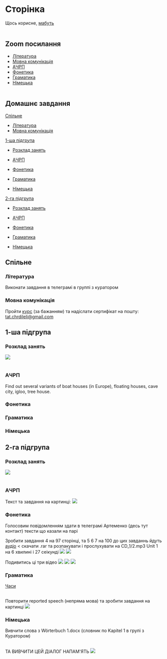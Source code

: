 # Сторінка
Щось корисне, [мабуть](https://www.youtube.com/watch?v=GFz6KqZurFY) <br> <br>

## Zoom посилання
* [Література](http://krnu.org/mod/url/view.php?id=24220)
* [Мовна комунікація](http://krnu.org/mod/url/view.php?id=29313)
* [АЧРП](http://krnu.org/mod/url/view.php?id=29123)
* [Фонетика](http://krnu.org/mod/url/view.php?id=45463)
* [Граматика](http://krnu.org/mod/url/view.php?id=29200)
* [Німецька](http://krnu.org/mod/url/view.php?id=29221) <br> <br>

## Домашнє завдання

[Спільне](#спільне)
* [Література](#література)
* [Мовна комунікація](#мовна-комунікація) <br>

[1-ша підгрупа](#1-ша-підгрупа)
* [Розклад занять](#розклад-занять) <br>

* [АЧРП](#ачрп)
* [Фонетика](#фонетика)
* [Граматика](#граматика)
* [Німецька](#німецька) <br>

[2-га підгрупа](#2-га-підгрупа)
* [Розклад занять](#розклaд-занять) <br>

* [АЧРП](#ачpп)
* [Фонетика](#фонетикa)
* [Граматика](#граматикa)
* [Німецька](#німецькa)

## Спільне
### Література
Виконати завдання в телеграмі в группі з куратором

### Мовна комунікація
Пройти [курс](https://prometheus.org.ua/prometheus-free/resisting-media-manipulation/) (за бажанням) та надіслати сертифікат на пошту: tat.chrdileli@gmail.com

## 1-ша підгрупа

### Розклад занять
![](img/tt1.jpg) <br> <br>

### АЧРП
Find out several variants of boat houses (in Europe), floating houses, cave city, igloo, tree house.

### Фонетика

### Граматика

### Німецька

## 2-га підгрупа

### Розклaд занять
![](img/tt2.jpg) <br> <br>

### АЧPП
Текст та завдання на картинці: ![](img/acrp2-1.jpg)

### Фонетикa
Голосовим повідомленням здати в телеграмі Артеменко (десь тут контакт) тексти що казали на парі  

Зробити завдання 4 на 97 сторінці, та 5 6 7 на 100 до цих завданнь йдуть [аудіо](https://drive.google.com/drive/mobile/folders/1wS6gswOli-StjoNAvlZ7RwPoZV7mU7x8) < скачати .rar та розпакувати і прослухувати на CD\_1/2.mp3 Unit 1 на 6 хвилині і  27 сеiкунді ![](img/fn2-1.jpg) ![](img/fn2-2.jpg)

Подивитись ці три відео [![](https://i.ytimg.com/vi_webp/Ueelu-2SalU/maxresdefault.webp)](https://www.youtube.com/watch?v=Ueelu-2SalU) [![](https://i.ytimg.com/vi/-m-gudHhLxc/maxresdefault.jpg?sqp=-oaymwEmCIAKENAF8quKqQMa8AEB-AHcCIAC0AWKAgwIABABGEEgYShyMA8=&rs=AOn4CLCphE93fGM9xw_hsAB7y_ENcQp1xg)](https://m.youtube.com/watch?v=-m-gudHhLxc) [![](https://i.ytimg.com/vi_webp/4KDkHvvksAE/maxresdefault.webp)](https://m.youtube.com/watch?v=4KDkHvvksAE)

### Граматикa
[Часи](https://grammarway.com/ua/all-verb-tenses) <br> <br>


Повторити reported speech (непряма мова) та зробити завдання на картинці ![](img/gr2-1.jpg)

### Німецькa
Вивчити слова з Wörterbuch 1.docx (словник по Kapitel 1 в групі з Куратором) <br> <br>

ТА ВИВЧИТИ ЦЕЙ ДІАЛОГ НАПАМ'ЯТЬ ![](img/german2-2.jpg)

